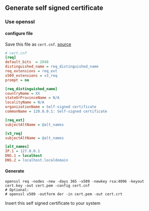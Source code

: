 ## Generate self signed certificate

### Use openssl

#### configure file

Save this file as `cert.cnf`. [source](https://medium.com/@antelle/how-to-generate-a-self-signed-ssl-certificate-for-an-ip-address-f0dd8dddf754)

```ini
# cert.cnf
[req]
default_bits  = 2048
distinguished_name = req_distinguished_name
req_extensions = req_ext
x509_extensions = v3_req
prompt = no

[req_distinguished_name]
countryName = XX
stateOrProvinceName = N/A
localityName = N/A
organizationName = Self-signed certificate
commonName = 120.0.0.1: Self-signed certificate

[req_ext]
subjectAltName = @alt_names

[v3_req]
subjectAltName = @alt_names

[alt_names]
IP.1 = 127.0.0.1
DNS.1 = localhost
DNS.2 = localhost.localdomain
```

#### Generate

```shell script
openssl req -nodes -new -days 365 -x509 -newkey rsa:4096 -keyout cert.key -out cert.pem -config cert.cnf
# Optional:
# openssl x509 -outform der -in cert.pem -out cert.crt
```

Insert this self signed certificate to your system